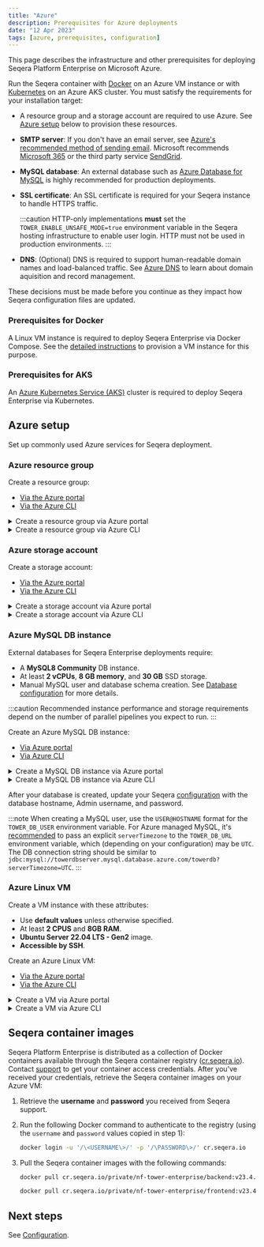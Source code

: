 ```yaml
---
title: "Azure"
description: Prerequisites for Azure deployments
date: "12 Apr 2023"
tags: [azure, prerequisites, configuration]
---
```


This page describes the infrastructure and other prerequisites for deploying Seqera Platform Enterprise on Microsoft Azure.

Run the Seqera container with [Docker](../docker-compose) on an Azure VM instance or with [Kubernetes](../kubernetes) on an Azure AKS cluster. You must satisfy the requirements for your installation target:

- A resource group and a storage account are required to use Azure. See [Azure setup](#azure-setup) below to provision these resources.
- **SMTP server**: If you don't have an email server, see [Azure's recommended method of sending email][azure-sendmail]. Microsoft recommends [Microsoft 365][msft-365] or the third party service [SendGrid][sendgrid].
- **MySQL database**: An external database such as [Azure Database for MySQL][azure-db-create-portal] is highly recommended for production deployments.
- **SSL certificate**: An SSL certificate is required for your Seqera instance to handle HTTPS traffic.

  :::caution
  HTTP-only implementations **must** set the `TOWER_ENABLE_UNSAFE_MODE=true` environment variable in the Seqera hosting infrastructure to enable user login. HTTP must not be used in production environments.
  :::

- **DNS**: (Optional) DNS is required to support human-readable domain names and load-balanced traffic. See [Azure DNS][azure-dns] to learn about domain aquisition and record management.

These decisions must be made before you continue as they impact how Seqera configuration files are updated.

### Prerequisites for Docker

A Linux VM instance is required to deploy Seqera Enterprise via Docker Compose. See the [detailed instructions](#azure-setup) to provision a VM instance for this purpose.

### Prerequisites for AKS

An [Azure Kubernetes Service (AKS)][aks-walkthrough] cluster is required to deploy Seqera Enterprise via Kubernetes.

## Azure setup

Set up commonly used Azure services for Seqera deployment.

### Azure resource group

Create a resource group:

- [Via the Azure portal][azure-rg-portal]
- [Via the Azure CLI][azure-rg-cli]

<details>
  <summary>Create a resource group via Azure portal</summary>

1. Sign in to the [Azure portal](https://portal.azure.com).
1. Select **Resource groups**.
1. Select **Add**.
1. Enter the following values:
   - **Subscription**: Select your Azure subscription.
   - **Resource group**: Enter a new resource group name (such as `towerrg`).
   - **Region**: Select the region where your assets will exist (such as `East US`).
1. Select **Review and Create**.
1. Select **Create**.

</details>
<details>
  <summary>Create a resource group via Azure CLI</summary>

Run the `az group create` command:

```bash
az group create --name $MY_RESOURCE_GROUP_NAME --location $REGION
```

</details>

### Azure storage account

Create a storage account:

- [Via the Azure portal][azure-storage-portal]
- [Via the Azure CLI][azure-storage-cli]

<details>
  <summary>Create a storage account via Azure portal</summary>

1. Sign in to the [Azure portal](https://portal.azure.com).
1. Select **Storage accounts**.
1. Select **Create**.
1. Enter the following values:
   - **Subscription**: Select your Azure subscription.
   - **Resource group**: Enter your resource group name.
   - **Storage account name**: Enter a new storage account name (such as `towerstorage`).
   - **Region**: Select the region where your Resource Group exists (such as `East US`).
   - **Performance**: Select `Standard`.
   - **Redundancy**: Select `Geo-redundant storage (GRS)`.
1. Select **Review + create**. The default values are used in the other tabs. See [Create a storage account][azure-storage-portal] for further details on each setting.
1. Select **Create**.

</details>
<details>
  <summary>Create a storage account via Azure CLI</summary>

Run the `az storage account create` command:

```bash
az storage account create -n towerstorage -g towerrg -l eastus --sku Standard_GRS
```

</details>

### Azure MySQL DB instance

External databases for Seqera Enterprise deployments require:

- A **MySQL8 Community** DB instance.
- At least **2 vCPUs**, **8 GB memory**, and **30 GB** SSD storage.
- Manual MySQL user and database schema creation. See [Database configuration](../configuration/overview#seqera-and-redis-databases) for more details.

:::caution
Recommended instance performance and storage requirements depend on the number of parallel pipelines you expect to run.
:::

Create an Azure MySQL DB instance:

- [Via Azure portal][azure-db-create-portal]
- [Via Azure CLI][azure-db-create-cli]

<details>
  <summary>Create a MySQL DB instance via Azure portal</summary>

1. In the Azure portal, search for and select **Azure Database for MySQL servers**.
1. Select **Create**.
1. On the **Select Azure Database for MySQL deployment option** pane, select **Flexible server** as the deployment option.
1. On the **Basics** tab, enter or select the following:
   - Your **Subscription** name
   - Your **Resource group** name
   - A **Server name** such as `towerdbserver`
   - Your **Region**
   - The **Workload type**, based on your required `max_connections`
   - **High availability** — high availability is recommended for production deployments
   - **Standby availability zone** — standby server zone location
   - **MySQL version** — 8.0
   - An **Admin username** to access the server
   - A **Password** to access the server
   - Your **Compute + storage** requirements, considering the minimum performance requirements outlined above
1. Configure networking options.
1. Select **Review + create**, then **Create**.

</details>
<details>
  <summary>Create a MySQL DB instance via Azure CLI</summary>

1. Run `az mysql flexible-server create` to create your server:

   ```bash
   az mysql flexible-server create --location eastus --resource-group towerrg --name towerdbserver --admin-user username --admin-password password --sku-name Standard_B2ms --tier Burstable --public-access 0.0.0.0 --storage-size 30 --version 8.0 --high-availability ZoneRedundant --zone 1 --standby-zone 3 --storage-auto-grow Enabled --iops 500
   ```

   The `sku-name`, `tier`, `storage-size`, and `iops` values depend on your performance requirements.

1. Run `az mysql flexible-server db create` to create a database on your server:

   ```bash
   az mysql flexible-server db create --resource-group towerrg
                                   --server-name towerdbserver
                                   --database-name towerdb
   ```

</details>

After your database is created, update your Seqera [configuration](../configuration/overview#seqera-and-redis-databases) with the database hostname, Admin username, and password.

:::note
When creating a MySQL user, use the `USER@HOSTNAME` format for the `TOWER_DB_USER` environment variable. For Azure managed MySQL, it's [recommended][azure-db-config] to pass an explicit `serverTimezone` to the `TOWER_DB_URL` environment variable, which (depending on your configuration) may be `UTC`. The DB connection string should be similar to `jdbc:mysql://towerdbserver.mysql.database.azure.com/towerdb?serverTimezone=UTC`.
:::

### Azure Linux VM

Create a VM instance with these attributes:

- Use **default values** unless otherwise specified.
- At least **2 CPUS** and **8GB RAM**.
- **Ubuntu Server 22.04 LTS - Gen2** image.
- **Accessible by SSH**.

Create an Azure Linux VM:

- [Via the Azure portal][azure-linux-vm-portal]
- [Via the Azure CLI][azure-linux-vm-cli]

<details>
  <summary>Create a VM via Azure portal</summary>

1. Under **Basics**, select your **Subscription** and **Resource group**.
1. Under **Instance details**:
   - Enter a **VM name**
   - Select the same **Region** as your resource group.
   - Select the **Ubuntu Server 24.04 - Gen2** image.
   - Do not set the VM as an **Azure Spot instance**.
   - Select the **Size** — B2ps v2 or higher is recommended.
1. Under **Administrator account**:
   - Select **SSH public key**
   - Enter a **username**
   - Select **Generate new key pair**
   - Enter a **Key pair name**
1. Under **Inbound port rules**:
   - Select **Allow selected ports**
   - Select **SSH (22)**, **HTTP (8000)**, **HTTP (80)**, and **HTTPS (443)** (required for SSL termination in production environments) from the dropdown
1. Select **Review + create** at the bottom of the page.
1. Review your VM details, then select **Create**.
1. When the **Generate new key pair** window opens, select **Download private key and create resource**. Your key file will be download as `myKey.pem`. Note the path to which it was downloaded.
1. On the page for your new VM, copy the **Public IP address**.

To make the VM's IP address static:

1. Enter **Public IP addresses** in the search.
1. Under **Services**, select **Public IP addresses**.
1. On the **Public IP addresses** page, select the entry containing your VM name. A page opens with that IP's details.
1. Select **Configuration** from the left-hand navigation panel.
1. Confirm that your IP address assignment is **Static**.
1. Do not add a custom DNS name label to the VM.

To allow ingress on port 8000:

1. Enter **Virtual Machines** in the search bar.
1. Under **Services**, select **Virtual machines**.
1. On the **Virtual machines** page, select your VM name to navigate to the VM details.
1. Select **Networking** from the left-hand navigation panel.
1. **Add inbound port rule** for port 8000.

To allow ingress on port 443 (required for SSL/TLS termination in production environments):

1. Enter **Virtual Machines** in the search bar.
1. Under **Services**, select **Virtual machines**.
1. On the **Virtual machines** page, select your VM name to navigate to the VM details.
1. Select **Networking** from the left-hand navigation panel.
1. **Add inbound port rule** for port 443.

Connect to the VM via SSH:

1. On a macOS or Linux machine, open a terminal and set read-only permission on the `myKey.pem` file with `chmod 400 ~/Downloads/myKey.pem`.
1. Install Docker:

   1. [Install Docker using the apt repository][docker].
   1. Confirm that Docker Compose is installed:

      ```bash
      docker compose version
      Docker Compose version v2.24.1
      ```

</details>
<details>
  <summary>Create a VM via Azure CLI</summary>

Run `az vm create`:

```bash
az vm create \
  --resource-group towerrg \
  --name towervm \
  --image Canonical:0001-com-ubuntu-minimal-jammy:minimal-22_04-lts-gen2:latest \
  --admin-username username \
  --assign-identity \
  --generate-ssh-keys \
  --public-ip-sku Standard
```

</details>

## Seqera container images

Seqera Platform Enterprise is distributed as a collection of Docker containers available through the Seqera
container registry ([cr.seqera.io](https://cr.seqera.io)). Contact [support](https://support.seqera.io) to get your container access credentials. After you've received your credentials, retrieve the Seqera container images on your Azure VM:

1. Retrieve the **username** and **password** you received from Seqera support.
1. Run the following Docker command to authenticate to the registry (using the `username` and `password` values copied in step 1):

   ```bash
   docker login -u '/\<USERNAME\>/' -p '/\PASSWORD\>/' cr.seqera.io
   ```

1. Pull the Seqera container images with the following commands:

   ```bash
   docker pull cr.seqera.io/private/nf-tower-enterprise/backend:v23.4.3

   docker pull cr.seqera.io/private/nf-tower-enterprise/frontend:v23.4.3
   ```

## Next steps

See [Configuration](../configuration/overview).

[docker]: https://docs.docker.com/engine/install/ubuntu/#install-using-the-repository
[aks-walkthrough]: https://docs.microsoft.com/en-us/azure/aks/kubernetes-walkthrough-portal
[azure-db-create-cli]: https://learn.microsoft.com/en-us/azure/mysql/flexible-server/quickstart-create-server-cli
[azure-db-create-portal]: https://learn.microsoft.com/en-us/azure/mysql/flexible-server/quickstart-create-server-portal
[azure-db-config]: https://docs.microsoft.com/en-us/azure/mysql/connect-java#prepare-a-configuration-file-to-connect-to-azure-database-for-mysql
[azure-dns]: https://docs.microsoft.com/en-us/azure/dns/dns-overview
[azure-linux-vm-cli]: https://learn.microsoft.com/en-us/azure/virtual-machines/linux/quick-create-cli#create-the-virtual-machine
[azure-linux-vm-portal]: https://learn.microsoft.com/en-us/azure/virtual-machines/linux/quick-create-portal?tabs=ubuntu
[azure-rg-cli]: https://learn.microsoft.com/en-us/azure/virtual-machines/linux/quick-create-cli#create-a-resource-group
[azure-rg-portal]: https://docs.microsoft.com/en-us/azure/azure-resource-manager/management/manage-resource-groups-portal
[azure-sendmail]: https://docs.microsoft.com/en-us/azure/virtual-network/troubleshoot-outbound-smtp-connectivity#recommended-method-of-sending-email
[azure-storage-portal]: https://learn.microsoft.com/en-ca/azure/storage/common/storage-account-create?tabs=azure-portal#create-a-storage-account-1
[azure-storage-cli]: https://learn.microsoft.com/en-us/cli/azure/storage/account?view=azure-cli-latest#az-storage-account-create
[msft-365]: https://docs.microsoft.com/en-us/exchange/mail-flow-best-practices/how-to-set-up-a-multifunction-device-or-application-to-send-email-using-microsoft-365-or-office-365
[sendgrid]: https://docs.sendgrid.com/for-developers/partners/microsoft-azure-2021
